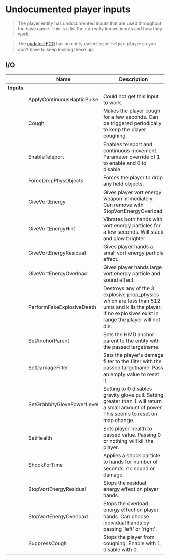 # Undocumented player inputs

> The player entity has undocumented inputs that are used throughout the base game. This is a list the currently known inputs and how they work.

> The [updated FGD](https://github.com/FrostSource/hla_extravaganza/tree/main/fgd) has an entity called `input_helper_player` so you don't have to keep looking these up.

## I/O
|| Name | Description |
| -: | - | - |
| **Inputs**
|| ApplyContinuousHapticPulse | Could not get this input to work.
|| Cough | Makes the player cough for a few seconds. Can be triggered periodically to keep the player coughing.
|| EnableTeleport | Enables teleport and continuous movement. Parameter override of 1 to enable and 0 to disable.
|| ForceDropPhysObjects | Forces the player to drop any held objects.
|| GiveVortEnergy | Gives player vort energy weapon immediately. Can remove with StopVortEnergyOverload.
|| GiveVortEnergyHint | Vibrates both hands with vort energy particles for a few seconds. Will stack and glow brighter.
|| GiveVortEnergyResidual | Gives player hands a small vort energy particle effect.
|| GiveVortEnergyOverload | Gives player hands large vort energy particle and sound effect.
|| PerformFakeExplosiveDeath | Destroys any of the 3 explosive prop_physics which are less than 512 units and kills the player. If no explosives exist in range the player will not die.
|| SetAnchorParent | Sets the HMD anchor parent to the entity with the passed targetname.
|| SetDamageFilter | Sets the player's damage filter to the filter with the passed targetname. Pass an empty value to reset it.
|| SetGrabbityGlovePowerLevel | Setting to 0 disables gravity glove pull. Setting greater than 1 will return a small amount of power. This seems to reset on map change.
|| SetHealth | Sets player health to passed value. Passing 0 or nothing will kill the player.
|| ShockForTime | Applies a shock particle to hands for number of seconds, no sound or damage.
|| StopVortEnergyResidual | Stops the residual energy effect on player hands.
|| StopVortEnergyOverload | Stops the overload energy effect on player hands. Can choose individual hands by passing 'left' or 'right'.
|| SuppressCough | Stops the player from coughing. Enable with 1, disable with 0.

